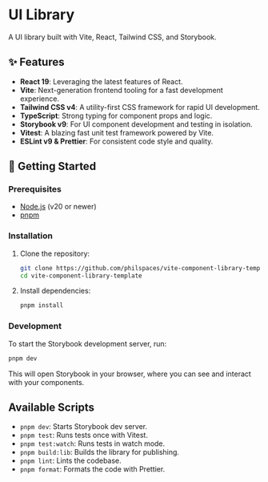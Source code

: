 # UI Library

A UI library built with Vite, React, Tailwind CSS, and Storybook.

## ✨ Features

- **React 19**: Leveraging the latest features of React.
- **Vite**: Next-generation frontend tooling for a fast development experience.
- **Tailwind CSS v4**: A utility-first CSS framework for rapid UI development.
- **TypeScript**: Strong typing for component props and logic.
- **Storybook v9**: For UI component development and testing in isolation.
- **Vitest**: A blazing fast unit test framework powered by Vite.
- **ESLint v9 & Prettier**: For consistent code style and quality.

## 🚀 Getting Started

### Prerequisites

- [Node.js](https://nodejs.org/) (v20 or newer)
- [pnpm](https://pnpm.io/)

### Installation

1.  Clone the repository:

    ```bash
    git clone https://github.com/philspaces/vite-component-library-template.git
    cd vite-component-library-template
    ```

2.  Install dependencies:
    ```bash
    pnpm install
    ```

### Development

To start the Storybook development server, run:

```bash
pnpm dev
```

This will open Storybook in your browser, where you can see and interact with your components.

## Available Scripts

- `pnpm dev`: Starts Storybook dev server.
- `pnpm test`: Runs tests once with Vitest.
- `pnpm test:watch`: Runs tests in watch mode.
- `pnpm build:lib`: Builds the library for publishing.
- `pnpm lint`: Lints the codebase.
- `pnpm format`: Formats the code with Prettier.

